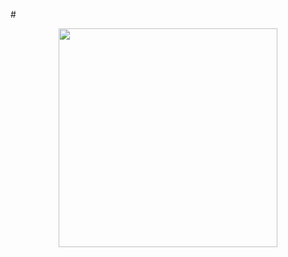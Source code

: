 #<p align="center">
  <img src="https://toistudent.timesofindia.indiatimes.com/students_images/Avatar_20170129190327609.png" width="350"/>
</p>
